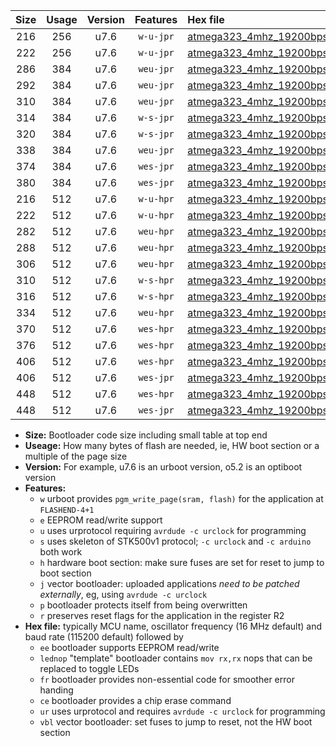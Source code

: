 |Size|Usage|Version|Features|Hex file|
|:-:|:-:|:-:|:-:|:--|
|216|256|u7.6|`w-u-jpr`|[atmega323_4mhz_19200bps_ur_vbl.hex](https://raw.githubusercontent.com/stefanrueger/urboot/main//atmega323_4mhz_19200bps_ur_vbl.hex)|
|222|256|u7.6|`w-u-jpr`|[atmega323_4mhz_19200bps_lednop_ur_vbl.hex](https://raw.githubusercontent.com/stefanrueger/urboot/main//atmega323_4mhz_19200bps_lednop_ur_vbl.hex)|
|286|384|u7.6|`weu-jpr`|[atmega323_4mhz_19200bps_ee_ur_vbl.hex](https://raw.githubusercontent.com/stefanrueger/urboot/main//atmega323_4mhz_19200bps_ee_ur_vbl.hex)|
|292|384|u7.6|`weu-jpr`|[atmega323_4mhz_19200bps_ee_lednop_ur_vbl.hex](https://raw.githubusercontent.com/stefanrueger/urboot/main//atmega323_4mhz_19200bps_ee_lednop_ur_vbl.hex)|
|310|384|u7.6|`weu-jpr`|[atmega323_4mhz_19200bps_ee_lednop_fr_ur_vbl.hex](https://raw.githubusercontent.com/stefanrueger/urboot/main//atmega323_4mhz_19200bps_ee_lednop_fr_ur_vbl.hex)|
|314|384|u7.6|`w-s-jpr`|[atmega323_4mhz_19200bps_vbl.hex](https://raw.githubusercontent.com/stefanrueger/urboot/main//atmega323_4mhz_19200bps_vbl.hex)|
|320|384|u7.6|`w-s-jpr`|[atmega323_4mhz_19200bps_lednop_vbl.hex](https://raw.githubusercontent.com/stefanrueger/urboot/main//atmega323_4mhz_19200bps_lednop_vbl.hex)|
|338|384|u7.6|`weu-jpr`|[atmega323_4mhz_19200bps_ee_lednop_fr_ce_ur_vbl.hex](https://raw.githubusercontent.com/stefanrueger/urboot/main//atmega323_4mhz_19200bps_ee_lednop_fr_ce_ur_vbl.hex)|
|374|384|u7.6|`wes-jpr`|[atmega323_4mhz_19200bps_ee_vbl.hex](https://raw.githubusercontent.com/stefanrueger/urboot/main//atmega323_4mhz_19200bps_ee_vbl.hex)|
|380|384|u7.6|`wes-jpr`|[atmega323_4mhz_19200bps_ee_lednop_vbl.hex](https://raw.githubusercontent.com/stefanrueger/urboot/main//atmega323_4mhz_19200bps_ee_lednop_vbl.hex)|
|216|512|u7.6|`w-u-hpr`|[atmega323_4mhz_19200bps_ur.hex](https://raw.githubusercontent.com/stefanrueger/urboot/main//atmega323_4mhz_19200bps_ur.hex)|
|222|512|u7.6|`w-u-hpr`|[atmega323_4mhz_19200bps_lednop_ur.hex](https://raw.githubusercontent.com/stefanrueger/urboot/main//atmega323_4mhz_19200bps_lednop_ur.hex)|
|282|512|u7.6|`weu-hpr`|[atmega323_4mhz_19200bps_ee_ur.hex](https://raw.githubusercontent.com/stefanrueger/urboot/main//atmega323_4mhz_19200bps_ee_ur.hex)|
|288|512|u7.6|`weu-hpr`|[atmega323_4mhz_19200bps_ee_lednop_ur.hex](https://raw.githubusercontent.com/stefanrueger/urboot/main//atmega323_4mhz_19200bps_ee_lednop_ur.hex)|
|306|512|u7.6|`weu-hpr`|[atmega323_4mhz_19200bps_ee_lednop_fr_ur.hex](https://raw.githubusercontent.com/stefanrueger/urboot/main//atmega323_4mhz_19200bps_ee_lednop_fr_ur.hex)|
|310|512|u7.6|`w-s-hpr`|[atmega323_4mhz_19200bps.hex](https://raw.githubusercontent.com/stefanrueger/urboot/main//atmega323_4mhz_19200bps.hex)|
|316|512|u7.6|`w-s-hpr`|[atmega323_4mhz_19200bps_lednop.hex](https://raw.githubusercontent.com/stefanrueger/urboot/main//atmega323_4mhz_19200bps_lednop.hex)|
|334|512|u7.6|`weu-hpr`|[atmega323_4mhz_19200bps_ee_lednop_fr_ce_ur.hex](https://raw.githubusercontent.com/stefanrueger/urboot/main//atmega323_4mhz_19200bps_ee_lednop_fr_ce_ur.hex)|
|370|512|u7.6|`wes-hpr`|[atmega323_4mhz_19200bps_ee.hex](https://raw.githubusercontent.com/stefanrueger/urboot/main//atmega323_4mhz_19200bps_ee.hex)|
|376|512|u7.6|`wes-hpr`|[atmega323_4mhz_19200bps_ee_lednop.hex](https://raw.githubusercontent.com/stefanrueger/urboot/main//atmega323_4mhz_19200bps_ee_lednop.hex)|
|406|512|u7.6|`wes-hpr`|[atmega323_4mhz_19200bps_ee_lednop_fr.hex](https://raw.githubusercontent.com/stefanrueger/urboot/main//atmega323_4mhz_19200bps_ee_lednop_fr.hex)|
|406|512|u7.6|`wes-jpr`|[atmega323_4mhz_19200bps_ee_lednop_fr_vbl.hex](https://raw.githubusercontent.com/stefanrueger/urboot/main//atmega323_4mhz_19200bps_ee_lednop_fr_vbl.hex)|
|448|512|u7.6|`wes-hpr`|[atmega323_4mhz_19200bps_ee_lednop_fr_ce.hex](https://raw.githubusercontent.com/stefanrueger/urboot/main//atmega323_4mhz_19200bps_ee_lednop_fr_ce.hex)|
|448|512|u7.6|`wes-jpr`|[atmega323_4mhz_19200bps_ee_lednop_fr_ce_vbl.hex](https://raw.githubusercontent.com/stefanrueger/urboot/main//atmega323_4mhz_19200bps_ee_lednop_fr_ce_vbl.hex)|

- **Size:** Bootloader code size including small table at top end
- **Useage:** How many bytes of flash are needed, ie, HW boot section or a multiple of the page size
- **Version:** For example, u7.6 is an urboot version, o5.2 is an optiboot version
- **Features:**
  + `w` urboot provides `pgm_write_page(sram, flash)` for the application at `FLASHEND-4+1`
  + `e` EEPROM read/write support
  + `u` uses urprotocol requiring `avrdude -c urclock` for programming
  + `s` uses skeleton of STK500v1 protocol; `-c urclock` and `-c arduino` both work
  + `h` hardware boot section: make sure fuses are set for reset to jump to boot section
  + `j` vector bootloader: uploaded applications *need to be patched externally*, eg, using `avrdude -c urclock`
  + `p` bootloader protects itself from being overwritten
  + `r` preserves reset flags for the application in the register R2
- **Hex file:** typically MCU name, oscillator frequency (16 MHz default) and baud rate (115200 default) followed by
  + `ee` bootloader supports EEPROM read/write
  + `lednop` "template" bootloader contains `mov rx,rx` nops that can be replaced to toggle LEDs
  + `fr` bootloader provides non-essential code for smoother error handing
  + `ce` bootloader provides a chip erase command
  + `ur` uses urprotocol and requires `avrdude -c urclock` for programming
  + `vbl` vector bootloader: set fuses to jump to reset, not the HW boot section
